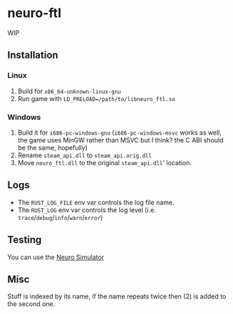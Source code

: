 # neuro-ftl

WIP

## Installation

### Linux

1. Build for `x86_64-unknown-linux-gnu`
2. Run game with `LD_PRELOAD=/path/to/libneuro_ftl.so`

### Windows

1. Build it for `i686-pc-windows-gnu` (`i686-pc-windows-msvc` works as
   well, the game uses MinGW rather than MSVC but I think? the C ABI
   should be the same, hopefully)
2. Rename `steam_api.dll` to `steam_api.orig.dll`
3. Move `neuro_ftl.dll` to the original `steam_api.dll`' location.

## Logs

- The `RUST_LOG_FILE` env var controls the log file name.
- The `RUST_LOG` env var controls the log level (i.e.
  `trace`/`debug`/`info`/`warn`/`error`)

## Testing

You can use the [Neuro Simulator](https://github.com/chayleaf/rust-neuro-sama-game-api/tree/master/neuro-simulator)

## Misc

Stuff is indexed by its name, if the name repeats twice then (2) is
added to the second one.
